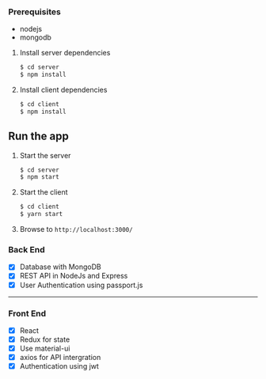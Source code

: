 ### Prerequisites

* nodejs
* mongodb

1. Install server dependencies
    ```bash
    $ cd server
    $ npm install
    ```
2. Install client dependencies
    ```bash
    $ cd client
    $ npm install
    ```

## Run the app
1. Start the server
    ```bash
    $ cd server
    $ npm start
    ```
2. Start the client
    ```bash
    $ cd client
    $ yarn start
    ```
3. Browse to `http://localhost:3000/`

### Back End

- [x] Database with MongoDB
- [x] REST API in NodeJs and Express
- [x] User Authentication using passport.js

-------------------
### Front End

- [x] React
- [x] Redux for state
- [x] Use material-ui 
- [x] axios for API intergration
- [x] Authentication using jwt
